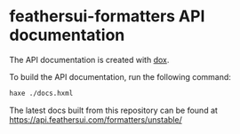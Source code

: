 # feathersui-formatters API documentation

The API documentation is created with [dox](https://github.com/HaxeFoundation/dox).

To build the API documentation, run the following command:

```sh
haxe ./docs.hxml
```

The latest docs built from this repository can be found at https://api.feathersui.com/formatters/unstable/
